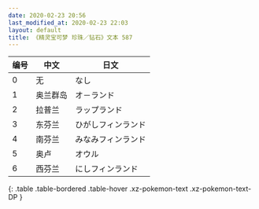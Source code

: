 ```yaml
---
date: 2020-02-23 20:56
last_modified_at: 2020-02-23 22:03
layout: default
title: 《精灵宝可梦 珍珠／钻石》文本 587
---
```

| 编号 | 中文 | 日文 |
| ---- | ---- | ---- |
| 0 | 无 | なし |
| 1 | 奥兰群岛 | オ－ランド |
| 2 | 拉普兰 | ラップランド |
| 3 | 东芬兰 | ひがしフィンランド |
| 4 | 南芬兰 | みなみフィンランド |
| 5 | 奥卢 | オウル |
| 6 | 西芬兰 | にしフィンランド |
{: .table .table-bordered .table-hover .xz-pokemon-text .xz-pokemon-text-DP }